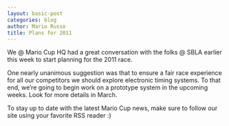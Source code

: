 ```yaml
---
layout: basic-post
categories: blog
author: Mario Russo
title: Plans for 2011
---
```

<p>We @ Mario Cup HQ had a great conversation with the folks @ SBLA earlier this week to start planning for the 2011 race. </p>
<p>One nearly unanimous suggestion was that to ensure a fair race experience for all our competitors we should explore electronic timing systems. To that end, we&#8217;re going to begin work on a prototype system in the upcoming weeks. Look for more details in March.</p>
<p>To stay up to date with the latest Mario Cup news, make sure to follow our site using your favorite RSS reader :)</p>
